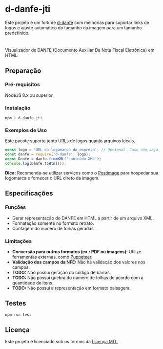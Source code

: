 # d-danfe-jti

Este projeto é um fork de [d-danfe]('https://www.npmjs.com/package/d-danfe') com melhorias para suportar links de logos e ajuste automático do tamanho da imagem para um tamanho predefinido.
#
Visualizador de DANFE (Documento Auxiliar Da Nota Fiscal Eletrônica) em HTML.

## Preparação

### Pré-requisitos

NodeJS 8.x ou superior

### Instalação

```
npm i d-danfe-jti
```

### Exemplos de Uso

Este pacote suporta tanto URLs de logos quanto arquivos locais.
```javascript
const logo = 'URL da logomarca da empresa'; // Opcional. Caso não seja informado, o campo ficará vazio.
const danfe = require('d-danfe', logo);
const Danfe = danfe.fromXML('conteúdo XML');
console.log(Danfe.toHtml());

```
**Dica:** Recomenda-se utilizar serviços como o [Postimage]('https://postimages.org/') para hospedar sua logomarca e fornecer o URL direto da imagem. 

## Especificações

### Funções

* Gerar representação do DANFE em HTML a partir de um arquivo XML.
* Formatação somente no formato retrato.
* Contagem do número de folhas geradas.

### Limitações

* **Conversão para outros formatos (ex.: PDF ou imagens)**: Utilize ferramentas externas, como  [Puppeteer](https://github.com/puppeteer/puppeteer/tree/main).
* **Validação dos campos da NFE:** Não há validação dos valores nos campos.
* **TODO:** Não possui geração do código de barras.
* **TODO:** Não possui quebra do número de folhas de acordo com a quantidade de itens.
* **TODO:** Não possui a representação em formato paisagem.

## Testes

```bash
npm run test
```
## Licença

Este projeto é licenciado sob os termos da [Licença MIT.](https://github.com/djalmaoliveira/djf-danfe/blob/master/LICENSE)
